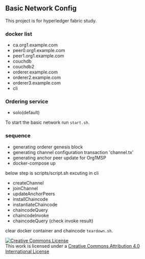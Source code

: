 ## Basic Network Config

This project is for hyperledger fabric study.

### docker list
- ca.org1.example.com
- peer0.org1.example.com
- peer1.org1.example.com
- couchdb
- couchdb2
- orderer.example.com
- orderer2.example.com
- orderer3.example.com
- cli

### Ordering service
- solo(default)

To start the basic network run ``start.sh``.

### sequence
- generating orderer genesis block
- generating channel configuration transaction 'channel.tx'
- generating anchor peer update for Org1MSP
- docker-compose up

below step is scripts/script.sh excuting in cli
- createChannel
- joinChannel
- updateAnchorPeers
- installChaincode
- instantiateChaincode
- chaincodeQuery
- chaincodeInvoke
- chaincodeQuery (check invoke result)

clear docker container and chaincode ``teardown.sh``.

<a rel="license" href="http://creativecommons.org/licenses/by/4.0/"><img alt="Creative Commons License" style="border-width:0" src="https://i.creativecommons.org/l/by/4.0/88x31.png" /></a><br />This work is licensed under a <a rel="license" href="http://creativecommons.org/licenses/by/4.0/">Creative Commons Attribution 4.0 International License</a>
